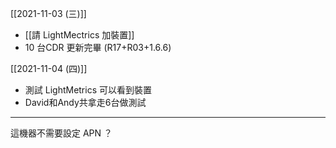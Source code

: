 

[[2021-11-03 (三)]] 
- [[請 LightMectrics 加裝置]]
- 10 台CDR 更新完畢 (R17+R03+1.6.6)

[[2021-11-04 (四)]]
- 測試 LightMetrics 可以看到裝置
- David和Andy共拿走6台做測試




---

這機器不需要設定 APN ？
